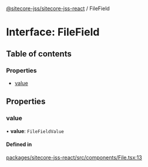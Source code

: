[@sitecore-jss/sitecore-jss-react](../README.md) / FileField

# Interface: FileField

## Table of contents

### Properties

- [value](FileField.md#value)

## Properties

### value

• **value**: `FileFieldValue`

#### Defined in

[packages/sitecore-jss-react/src/components/File.tsx:13](https://github.com/Sitecore/jss/blob/491f8e930/packages/sitecore-jss-react/src/components/File.tsx#L13)
